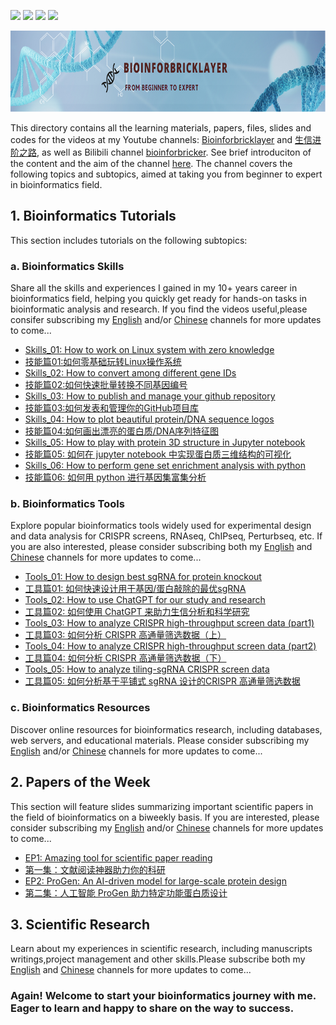 ![](https://img.shields.io/badge/Bioinformatics-Skills/Tools/Resources/Papers-yellow.svg)
[![](https://img.shields.io/badge/youtube-bioinforbricklayer-red.svg)](https://www.youtube.com/channel/UC9GCtpQdyJW2_Es8psxHGMw)
[![](https://img.shields.io/badge/油管-生信进阶之路-green.svg)](https://www.youtube.com/channel/UCrOINtaeDHkSz34DANQej5g)
[![](https://img.shields.io/badge/Bilibili-bioinforbricker-blue.svg)](https://space.bilibili.com/1605459521?spm_id_from=333.788.0.0)


<div align="left"><img src="LogoFigures/Banner_github.png"  height="130" width="900"></div>

This directory contains all the learning materials, papers, files, slides and codes for the videos at my Youtube channels: [Bioinforbricklayer](https://www.youtube.com/channel/UC9GCtpQdyJW2_Es8psxHGMw?sub_confirmation=1) and [生信进阶之路](https://www.youtube.com/channel/UCrOINtaeDHkSz34DANQej5g?sub_confirmation=1), as well as Bilibili channel [bioinforbricker](https://space.bilibili.com/1605459521?spm_id_from=333.788.0.0). See brief introduciton of the content and the aim of the channel [here](https://www.youtube.com/watch?v=7ON50rHM82U&t=2s). The channel covers the following topics and subtopics, aimed at taking you from beginner to expert in bioinformatics field. 

## 1. Bioinformatics Tutorials

This section includes tutorials on the following subtopics:

### a. Bioinformatics Skills

Share all the skills and experiences I gained in my 10+ years career in bioinformatics field, helping you quickly get ready for hands-on tasks in bioinformatic analysis and research. If you find the videos useful,please consifer subscribing my [English](https://www.youtube.com/channel/UC9GCtpQdyJW2_Es8psxHGMw?sub_confirmation=1) and/or [Chinese](https://www.youtube.com/channel/UCrOINtaeDHkSz34DANQej5g?sub_confirmation=1) channels for more updates to come...

- [Skills_01: How to work on Linux system with zero knowledge](https://www.youtube.com/watch?v=ACPOOBUpUB8&t=45s)
- [技能篇01:如何零基础玩转Linux操作系统](https://www.youtube.com/watch?v=iWjDQ0cIgkU&t=24s)
- [Skills_02: How to convert among different gene IDs](https://www.youtube.com/watch?v=Oy4Tu6Nn4vk&t=68s)
- [技能篇02:如何快速批量转换不同基因编号](https://www.youtube.com/watch?v=DDaNRC0rZ98)
- [Skills_03: How to publish and manage your github repository](https://www.youtube.com/watch?v=Yn7vuxJu4do)
- [技能篇03:如何发表和管理你的GitHub项目库](https://www.youtube.com/watch?v=sEFmdjXnpDU)
- [Skills_04: How to plot beautiful protein/DNA sequence logos](https://studio.youtube.com/video/wzxd4VEvtGM/edit)
- [技能篇04:如何画出漂亮的蛋白质/DNA序列特征图](https://studio.youtube.com/video/VlFDxOWGkQU/edit)
- [Skills_05: How to play with protein 3D structure in Jupyter notebook](https://studio.youtube.com/video/wzxd4VEvtGM/edit)
- [技能篇05: 如何在 jupyter notebook 中实现蛋白质三维结构的可视化](https://studio.youtube.com/video/bppN7_Vtbr8/edit)
- [Skills_06: How to perform gene set enrichment analysis with python](https://studio.youtube.com/video/CxguC-duCZM/edit)
- [技能篇06: 如何用 python 进行基因集富集分析](https://studio.youtube.com/video/bppN7_Vtbr8/edit)

### b. Bioinformatics Tools

Explore popular bioinformatics tools widely used for experimental design and data analysis for CRISPR screens, RNAseq, ChIPseq, Perturbseq, etc. If you are also interested, please consider subscribing both my [English](https://www.youtube.com/channel/UC9GCtpQdyJW2_Es8psxHGMw?sub_confirmation=1) and [Chinese](https://www.youtube.com/channel/UCrOINtaeDHkSz34DANQej5g?sub_confirmation=1) channels for more updates to come...

- [Tools_01: How to design best sgRNA for protein knockout](https://www.youtube.com/watch?v=i9LJ2pMBLio)
- [工具篇01: 如何快速设计用于基因/蛋白敲除的最优sgRNA](https://www.youtube.com/watch?v=5tXF8ytBDfI&t=4s)
- [Tools_02: How to use ChatGPT for our study and research](https://studio.youtube.com/video/TIThBwv4-wA/edit)
- [工具篇02: 如何使用 ChatGPT 来助力生信分析和科学研究](https://studio.youtube.com/video/_XxXd0X0ulo/edit)
- [Tools_03: How to analyze CRISPR high-throughput screen data (part1)](https://studio.youtube.com/video/TIThBwv4-wA/edit)
- [工具篇03: 如何分析 CRISPR 高通量筛选数据（上）](https://studio.youtube.com/video/DGiGa0-5t_s/edit) 
- [Tools_04: How to analyze CRISPR high-throughput screen data (part2)](https://studio.youtube.com/video/Oqk6lcX3Dcc/edit)
- [工具篇04: 如何分析 CRISPR 高通量筛选数据（下）](https://studio.youtube.com/video/pFnl0_4E5Ro/edit)
- [Tools_05: How to analyze tiling-sgRNA CRISPR screen data](https://studio.youtube.com/video/LK_QwWJw5-U/edit)
- [工具篇05: 如何分析基于平铺式 sgRNA 设计的CRISPR 高通量筛选数据](https://studio.youtube.com/video/ifluahhDXDw/edit)

### c. Bioinformatics Resources

Discover online resources for bioinformatics research, including databases, web servers, and educational materials. Please consider subscribing my [English](https://www.youtube.com/channel/UC9GCtpQdyJW2_Es8psxHGMw?sub_confirmation=1) and/or [Chinese](https://www.youtube.com/channel/UCrOINtaeDHkSz34DANQej5g?sub_confirmation=1) channels for more updates to come...

## 2. Papers of the Week

This section will feature slides summarizing important scientific papers in the field of bioinformatics on a biweekly basis. If you are interested, please consider subscribing my [English](https://www.youtube.com/channel/UC9GCtpQdyJW2_Es8psxHGMw?sub_confirmation=1) and/or [Chinese](https://www.youtube.com/channel/UCrOINtaeDHkSz34DANQej5g?sub_confirmation=1) channels for more updates to come...

- [EP1: Amazing tool for scientific paper reading](https://www.youtube.com/watch?v=8BUPjkTgFd4&t=228s)
- [第一集：文献阅读神器助力你的科研](https://www.youtube.com/watch?v=i8l8Np3qsJ4&t=7s)
- [EP2: ProGen: An AI-driven model for large-scale protein design](https://studio.youtube.com/video/1GGQcYzRqyA/edit)
- [第二集：人工智能 ProGen 助力特定功能蛋白质设计](https://www.youtube.com/watch?v=TldrFfNbgjQ)

## 3. Scientific Research

Learn about my experiences in scientific research, including manuscripts writings,project management and other skills.Please subscribe both my [English](https://www.youtube.com/channel/UC9GCtpQdyJW2_Es8psxHGMw?sub_confirmation=1) and [Chinese](https://www.youtube.com/channel/UCrOINtaeDHkSz34DANQej5g?sub_confirmation=1) channels for more updates to come...

### Again! Welcome to start your bioinformatics journey with me. Eager to learn and happy to share on the way to success.


